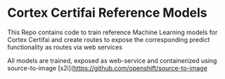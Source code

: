 # Cortex Certifai Reference Models

This Repo contains code to train reference Machine Learning models for Cortex Certifai and create routes to expose the corresponding predict functionality as routes via web services

All models are trained, exposed as web-service and containerized using source-to-image [s2i](https://github.com/openshift/source-to-image
